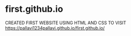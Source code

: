 # first.github.io
CREATED FIRST WEBSITE USING HTML AND CSS
TO VISIT  https://pallavi1234pallavi.github.io/first.github.io/
